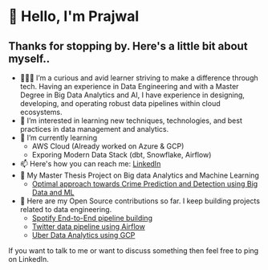# 👋 Hello, I'm Prajwal
## Thanks for stopping by. Here's a little bit about myself..
- 🧑🏻‍🏫 I’m a curious and avid learner striving to make a difference through tech. Having an experience in 
Data Engineering and with a Master Degree in Big Data Analytics and AI, I have experience in designing, 
developing, and operating robust data pipelines within cloud ecosystems.
- 👀 I’m interested in learning new techniques, technologies, and best practices in data management and analytics.
- 🌱 I’m currently learning
  - AWS Cloud (Already worked on Azure & GCP)
  - Exporing Modern Data Stack (dbt, Snowflake, Airflow)
- 📫 Here's how you can reach me: [LinkedIn](https://www.linkedin.com/in/prajwal-kp-3b65b0158/)
- 📝 My Master Thesis Project on Big data Analytics and Machine Learning
  - [Optimal approach towards Crime Prediction and Detection using Big Data and ML](https://github.com/Prajwal0105/master-thesis-project)
- 🤘 Here are my Open Source contributions so far. I keep building projects related to data engineering.
  - [Spotify End-to-End pipeline building](https://github.com/Prajwal0105/spotify-end-to-end-data-engineering-project)
  - [Twitter data pipeline using Airflow](https://github.com/Prajwal0105/twitter-airflow-data-engineering-project)
  - [Uber Data Analytics using GCP](https://github.com/Prajwal0105/uber-data-analytics-using-GCP)
    

 If you want to talk to me or want to discuss something then feel free to ping on LinkedIn.

<!---
Prajwal0105/Prajwal0105 is a ✨ special ✨ repository because its `README.md` (this file) appears on your GitHub profile.
You can click the Preview link to take a look at your changes.
--->
